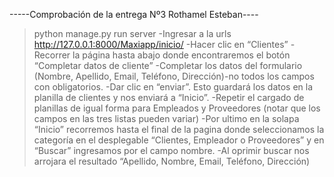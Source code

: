 -----Comprobación de la entrega Nº3 Rothamel Esteban----
>python manage.py run server
-Ingresar a la urls http://127.0.0.1:8000/Maxiapp/inicio/
-Hacer clic en “Clientes”
-Recorrer la página hasta abajo donde encontraremos el botón “Completar datos de cliente”
-Completar los datos del formulario (Nombre, Apellido, Email, Teléfono, Dirección)-no todos los campos con obligatorios.
-Dar clic en “enviar”. Esto guardará los datos en la planilla de clientes y nos enviará a “Inicio”.
-Repetir el cargado de planillas de igual forma para Empleados y Proveedores (notar que los campos en las tres listas pueden variar)
-Por ultimo en la solapa “Inicio” recorremos hasta el final de la pagina donde seleccionamos la categoría en el desplegable “Clientes, Empleador o Proveedores” y en “Buscar” ingresamos por el campo nombre.
-Al oprimir buscar nos arrojara el resultado “Apellido, Nombre, Email, Teléfono, Dirección) 
